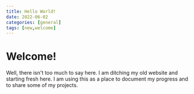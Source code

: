```yaml
---
title: Hello World!
date: 2022-06-02
categories: [general]
tags: [new,welcome]
---
```


# Welcome!
Well, there isn't too much to say here. I am ditching my old website and starting fresh here. I am using this as a place to document my progress and to share some of my projects. 